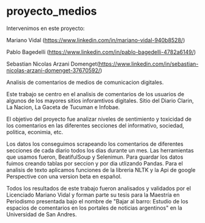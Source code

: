 # proyecto_medios 

Intervenimos en este proyecto:

Mariano Vidal (https://www.linkedin.com/in/mariano-vidal-940b8528/)

Pablo Bagedelli (https://www.linkedin.com/in/pablo-bagedelli-4782a6149/)

Sebastian Nicolas Arzani Domenget(https://www.linkedin.com/in/sebastian-nicolas-arzani-domenget-37670592/)

Analisis de comentarios de medios de comunicacion digitales. 

Este trabajo se centro en el analisis de comentarios de los usuarios de algunos de los mayores sitios inforamtivos digitales.
Sitio del Diario Clarin, La Nacion, La Gaceta de Tucuman e Infobae.

El objetivo del proyecto fue analizar niveles de sentimiento y toxicidad de los comentarios en las diferentes secciones del informativo, sociedad, politica, econimia, etc. 

Los datos los conseguimos scrapeando los comentarios de diferentes secciones de cada diario todos los dias durante un mes. Las herramientas que usamos fueron, BeatifulSoup y Selenimun.
Para guardar los datos fuimos creando tablas por seccion y por dia utlizando Pandas.
Para el analisis de texto aplicamos funciones de la libreria NLTK y la Api de google Perspective con una version beta en español.

Todos los resultados de este trabajo fueron analisados y validados por el Licenciado Mariano Vidal y forman parte su tesis para la Maestría en Periodismo presentada bajo el nombre de "Bajar al barro: Estudio de los espacios de comentarios en los portales de noticias argentinos" en la Universidad de San Andres.

